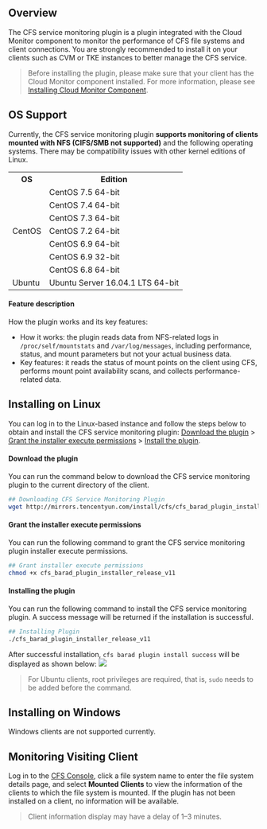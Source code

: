 ## Overview
The CFS service monitoring plugin is a plugin integrated with the Cloud Monitor component to monitor the performance of CFS file systems and client connections. You are strongly recommended to install it on your clients such as CVM or TKE instances to better manage the CFS service.

>Before installing the plugin, please make sure that your client has the Cloud Monitor component installed. For more information, please see [Installing Cloud Monitor Component](https://intl.cloud.tencent.com/document/product/248/6211).

## OS Support

Currently, the CFS service monitoring plugin **supports monitoring of clients mounted with NFS (CIFS/SMB not supported)** and the following operating systems. There may be compatibility issues with other kernel editions of Linux.


<table>
   <tr>
      <th>OS</th>
      <th>Edition</th>
   </tr>
   <tr>
      <td rowspan=7>CentOS</td>
      <td>CentOS 7.5 64-bit</td>
   </tr>
   <tr>
      <td>CentOS 7.4 64-bit</td>
   </tr>
   <tr>
      <td>CentOS 7.3 64-bit</td>
   </tr>
   <tr>
      <td>CentOS 7.2 64-bit</td>
   </tr>
   <tr>
      <td>CentOS 6.9 64-bit</td>
   </tr>
   <tr>
      <td>CentOS 6.9 32-bit</td>
   </tr>
   <tr>
      <td>CentOS 6.8 64-bit</td>
   </tr>
   <tr>
      <td>Ubuntu</td>
      <td>Ubuntu Server 16.04.1 LTS 64-bit</td>
   </tr>
</table>

#### Feature description

How the plugin works and its key features:

- How it works: the plugin reads data from NFS-related logs in `/proc/self/mountstats` and `/var/log/messages`, including performance, status, and mount parameters but not your actual business data.
- Key features: it reads the status of mount points on the client using CFS, performs mount point availability scans, and collects performance-related data.

## Installing on Linux

You can log in to the Linux-based instance and follow the steps below to obtain and install the CFS service monitoring plugin: [Download the plugin](#step1) > [Grant the installer execute permissions](#step2) > [Install the plugin](#step3).

<span id="step1"></span>
#### Download the plugin
You can run the command below to download the CFS service monitoring plugin to the current directory of the client.

```sh
## Downloading CFS Service Monitoring Plugin
wget http://mirrors.tencentyun.com/install/cfs/cfs_barad_plugin_installer_release_v11
```

<span id="step2"></span>
#### Grant the installer execute permissions
You can run the following command to grant the CFS service monitoring plugin installer execute permissions.

```sh
## Grant installer execute permissions
chmod +x cfs_barad_plugin_installer_release_v11
```

<span id="step3"></span>
#### Installing the plugin
You can run the following command to install the CFS service monitoring plugin. A success message will be returned if the installation is successful.

```sh
## Installing Plugin
./cfs_barad_plugin_installer_release_v11
```
After successful installation, `cfs barad plugin install success` will be displayed as shown below:
![](https://main.qcloudimg.com/raw/d4138a9caa55d3b2ef030f658b3e86e9.png)

>For Ubuntu clients, root privileges are required, that is, `sudo` needs to be added before the command.



## Installing on Windows
Windows clients are not supported currently.


## Monitoring Visiting Client

Log in to the [CFS Console](https://console.cloud.tencent.com/cfs), click a file system name to enter the file system details page, and select **Mounted Clients** to view the information of the clients to which the file system is mounted. If the plugin has not been installed on a client, no information will be available.
>Client information display may have a delay of 1–3 minutes.
